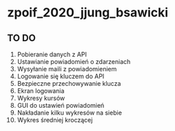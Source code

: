 # zpoif_2020_jjung_bsawicki

## TO DO
1. Pobieranie danych z API
2. Ustawianie powiadomień o zdarzeniach
3. Wysyłanie maili z powiadomieniem
4. Logowanie się kluczem do API
5. Bezpieczne przechowywanie klucza
6. Ekran logowania
7. Wykresy kursów
8. GUI do ustawień powiadomień
9. Nakładanie kilku wykresów na siebie
10. Wykres średniej kroczącej